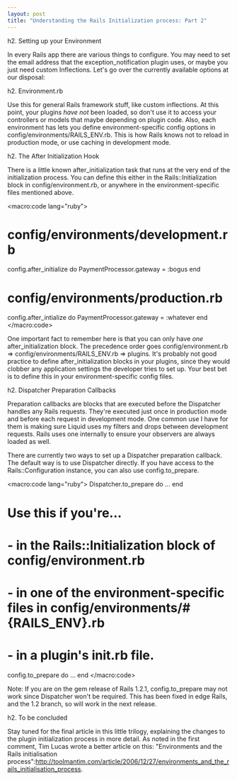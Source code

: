 ```yaml
--- 
layout: post
title: "Understanding the Rails Initialization process: Part 2"
---
```

h2. Setting up your Environment

In every Rails app there are various things to configure.  You may need to set the email address that the exception_notification plugin uses, or maybe you just need custom Inflections.  Let's go over the currently available options at our disposal:

h2. Environment.rb

Use this for general Rails framework stuff, like custom inflections.  At this point, your plugins _have not_ been loaded, so don't use it to access your controllers or models that maybe depending on plugin code.  Also, each environment has lets you define environment-specific config options in config/environments/RAILS_ENV.rb.  This is how Rails knows not to reload in production mode, or use caching in development mode.  

h2. The After Initialization Hook

There is a little known after_initialization task that runs at the very end of the initialization process.  You can define this either in the Rails::Initialization block in config/environment.rb, or anywhere in the environment-specific files mentioned above.

<macro:code lang="ruby">
# config/environments/development.rb
config.after_initialize do
  PaymentProcessor.gateway = :bogus
end

# config/environments/production.rb
config.after_intialize do
  PaymentProcessor.gateway = :whatever
end
</macro:code>

One important fact to remember here is that you can only have *one* after_initialization block.  The precedence order goes config/environment.rb => config/environments/RAILS_ENV.rb => plugins.  It's probably not good practice to define after_initialization blocks in your plugins, since they would clobber any application settings the developer tries to set up.  Your best bet is to define this in your environment-specific config files.

h2. Dispatcher Preparation Callbacks

Preparation callbacks are blocks that are executed before the Dispatcher handles any Rails requests.  They're executed just once in production mode and before each request in development mode.  One common use I have for them is making sure Liquid uses my filters and drops between development requests.  Rails uses one internally to ensure your observers are always loaded as well.

There are currently two ways to set up a Dispatcher preparation callback.  The default way is to use Dispatcher directly.  If you have access to the Rails::Configuration instance, you can also use config.to_prepare.

<macro:code lang="ruby">
Dispatcher.to_prepare do
  ...
end

# Use this if you're...
#   - in the Rails::Initialization block of config/environment.rb
#   - in one of the environment-specific files in config/environments/#{RAILS_ENV}.rb
#   - in a plugin's init.rb file.
config.to_prepare do
  ...
end
</macro:code>

Note:  If you are on the gem release of Rails 1.2.1, config.to_prepare may not work since Dispatcher won't be required.  This has been fixed in edge Rails, and the 1.2 branch, so will work in the next release.

h2. To be concluded

Stay tuned for the final article in this little trilogy, explaining the changes to the plugin initialization process in more detail.  As noted in the first comment, Tim Lucas wrote a better article on this: "Environments and the Rails initialisation process":http://toolmantim.com/article/2006/12/27/environments_and_the_rails_initialisation_process.
